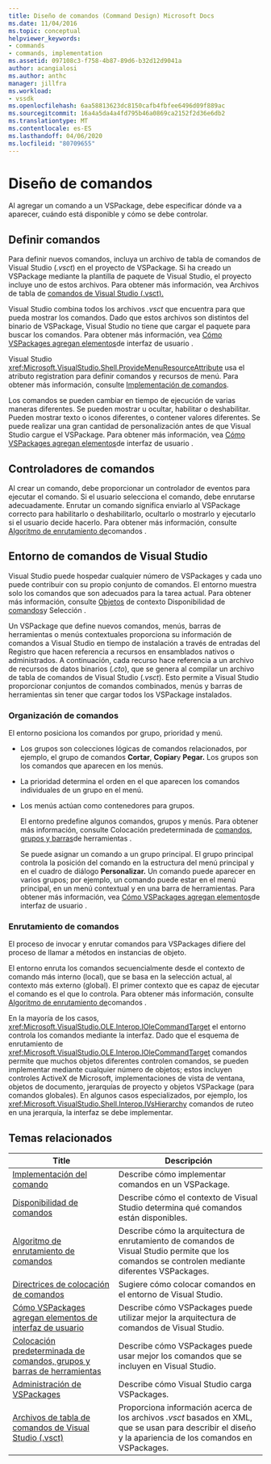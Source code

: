 ```yaml
---
title: Diseño de comandos (Command Design) Microsoft Docs
ms.date: 11/04/2016
ms.topic: conceptual
helpviewer_keywords:
- commands
- commands, implementation
ms.assetid: 097108c3-f758-4b87-89d6-b32d12d9041a
author: acangialosi
ms.author: anthc
manager: jillfra
ms.workload:
- vssdk
ms.openlocfilehash: 6aa58813623dc8150cafb4fbfee6496d09f889ac
ms.sourcegitcommit: 16a4a5da4a4fd795b46a0869ca2152f2d36e6db2
ms.translationtype: MT
ms.contentlocale: es-ES
ms.lasthandoff: 04/06/2020
ms.locfileid: "80709655"
---
```

# <a name="command-design"></a>Diseño de comandos
Al agregar un comando a un VSPackage, debe especificar dónde va a aparecer, cuándo está disponible y cómo se debe controlar.

## <a name="define-commands"></a>Definir comandos
 Para definir nuevos comandos, incluya un archivo de tabla de comandos de Visual Studio (*.vsct*) en el proyecto de VSPackage. Si ha creado un VSPackage mediante la plantilla de paquete de Visual Studio, el proyecto incluye uno de estos archivos. Para obtener más información, vea Archivos de tabla de [comandos de Visual Studio (.vsct).](../../extensibility/internals/visual-studio-command-table-dot-vsct-files.md)

 Visual Studio combina todos los archivos *.vsct* que encuentra para que pueda mostrar los comandos. Dado que estos archivos son distintos del binario de VSPackage, Visual Studio no tiene que cargar el paquete para buscar los comandos. Para obtener más información, vea [Cómo VSPackages agregan elementos](../../extensibility/internals/how-vspackages-add-user-interface-elements.md)de interfaz de usuario .

 Visual Studio <xref:Microsoft.VisualStudio.Shell.ProvideMenuResourceAttribute> usa el atributo registration para definir comandos y recursos de menú. Para obtener más información, consulte [Implementación de comandos](../../extensibility/internals/command-implementation.md).

 Los comandos se pueden cambiar en tiempo de ejecución de varias maneras diferentes. Se pueden mostrar u ocultar, habilitar o deshabilitar. Pueden mostrar texto o iconos diferentes, o contener valores diferentes. Se puede realizar una gran cantidad de personalización antes de que Visual Studio cargue el VSPackage. Para obtener más información, vea [Cómo VSPackages agregan elementos](../../extensibility/internals/how-vspackages-add-user-interface-elements.md)de interfaz de usuario .

## <a name="command-handlers"></a>Controladores de comandos
 Al crear un comando, debe proporcionar un controlador de eventos para ejecutar el comando. Si el usuario selecciona el comando, debe enrutarse adecuadamente. Enrutar un comando significa enviarlo al VSPackage correcto para habilitarlo o deshabilitarlo, ocultarlo o mostrarlo y ejecutarlo si el usuario decide hacerlo. Para obtener más información, consulte [Algoritmo de enrutamiento de](../../extensibility/internals/command-routing-algorithm.md)comandos .

## <a name="visual-studio-command-environment"></a>Entorno de comandos de Visual Studio
 Visual Studio puede hospedar cualquier número de VSPackages y cada uno puede contribuir con su propio conjunto de comandos. El entorno muestra solo los comandos que son adecuados para la tarea actual. Para obtener más información, consulte [Objetos](../../extensibility/internals/command-availability.md) de contexto Disponibilidad de [comandos](../../extensibility/internals/selection-context-objects.md)y Selección .

 Un VSPackage que define nuevos comandos, menús, barras de herramientas o menús contextuales proporciona su información de comandos a Visual Studio en tiempo de instalación a través de entradas del Registro que hacen referencia a recursos en ensamblados nativos o administrados. A continuación, cada recurso hace referencia a un archivo de recursos de datos binarios (*.cto*), que se genera al compilar un archivo de tabla de comandos de Visual Studio (*.vsct*). Esto permite a Visual Studio proporcionar conjuntos de comandos combinados, menús y barras de herramientas sin tener que cargar todos los VSPackage instalados.

### <a name="command-organization"></a>Organización de comandos
 El entorno posiciona los comandos por grupo, prioridad y menú.

- Los grupos son colecciones lógicas de comandos relacionados, por ejemplo, el grupo de comandos **Cortar**, **Copiar**y **Pegar.** Los grupos son los comandos que aparecen en los menús.

- La prioridad determina el orden en el que aparecen los comandos individuales de un grupo en el menú.

- Los menús actúan como contenedores para grupos.

  El entorno predefine algunos comandos, grupos y menús. Para obtener más información, consulte Colocación predeterminada de [comandos, grupos y barras](../../extensibility/internals/default-command-group-and-toolbar-placement.md)de herramientas .

  Se puede asignar un comando a un grupo principal. El grupo principal controla la posición del comando en la estructura del menú principal y en el cuadro de diálogo **Personalizar.** Un comando puede aparecer en varios grupos; por ejemplo, un comando puede estar en el menú principal, en un menú contextual y en una barra de herramientas. Para obtener más información, vea [Cómo VSPackages agregan elementos](../../extensibility/internals/how-vspackages-add-user-interface-elements.md)de interfaz de usuario .

### <a name="command-routing"></a>Enrutamiento de comandos
 El proceso de invocar y enrutar comandos para VSPackages difiere del proceso de llamar a métodos en instancias de objeto.

 El entorno enruta los comandos secuencialmente desde el contexto de comando más interno (local), que se basa en la selección actual, al contexto más externo (global). El primer contexto que es capaz de ejecutar el comando es el que lo controla. Para obtener más información, consulte [Algoritmo de enrutamiento de](../../extensibility/internals/command-routing-algorithm.md)comandos .

 En la mayoría de los casos, <xref:Microsoft.VisualStudio.OLE.Interop.IOleCommandTarget> el entorno controla los comandos mediante la interfaz. Dado que el esquema de enrutamiento de <xref:Microsoft.VisualStudio.OLE.Interop.IOleCommandTarget> comandos permite que muchos objetos diferentes controlen comandos, se pueden implementar mediante cualquier número de objetos; estos incluyen controles ActiveX de Microsoft, implementaciones de vista de ventana, objetos de documento, jerarquías de proyecto y objetos VSPackage (para comandos globales). En algunos casos especializados, por ejemplo, los <xref:Microsoft.VisualStudio.Shell.Interop.IVsHierarchy> comandos de ruteo en una jerarquía, la interfaz se debe implementar.

## <a name="related-topics"></a>Temas relacionados

|Title|Descripción|
|-----------|-----------------|
|[Implementación del comando](../../extensibility/internals/command-implementation.md)|Describe cómo implementar comandos en un VSPackage.|
|[Disponibilidad de comandos](../../extensibility/internals/command-availability.md)|Describe cómo el contexto de Visual Studio determina qué comandos están disponibles.|
|[Algoritmo de enrutamiento de comandos](../../extensibility/internals/command-routing-algorithm.md)|Describe cómo la arquitectura de enrutamiento de comandos de Visual Studio permite que los comandos se controlen mediante diferentes VSPackages.|
|[Directrices de colocación de comandos](../../extensibility/internals/command-placement-guidelines.md)|Sugiere cómo colocar comandos en el entorno de Visual Studio.|
|[Cómo VSPackages agregan elementos de interfaz de usuario](../../extensibility/internals/how-vspackages-add-user-interface-elements.md)|Describe cómo VSPackages puede utilizar mejor la arquitectura de comandos de Visual Studio.|
|[Colocación predeterminada de comandos, grupos y barras de herramientas](../../extensibility/internals/default-command-group-and-toolbar-placement.md)|Describe cómo VSPackages puede usar mejor los comandos que se incluyen en Visual Studio.|
|[Administración de VSPackages](../../extensibility/managing-vspackages.md)|Describe cómo Visual Studio carga VSPackages.|
|[Archivos de tabla de comandos de Visual Studio (.vsct)](../../extensibility/internals/visual-studio-command-table-dot-vsct-files.md)|Proporciona información acerca de los archivos *.vsct* basados en XML, que se usan para describir el diseño y la apariencia de los comandos en VSPackages.|
